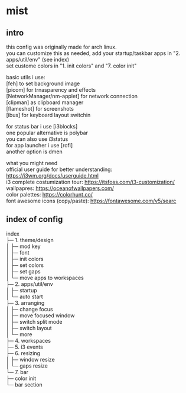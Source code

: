 # mist
## intro  
this config was originally made for arch linux.  
you can customize this as needed, add your startup/taskbar apps in "2. apps/util/env" (see index)  
set custome colors in "1. init colors" and "7. color init"  

basic utils i use:  
[feh] to set background image  
[picom] for trnasparency and effects   
[NetworkManager/nm-applet] for network connection  
[clipman] as clipboard manager  
[flameshot] for screenshots  
[ibus] for keyboard layout switchin  

for status bar i use [i3blocks]  
one popular alternative is polybar  
you can also use i3status  
for app launcher i use [rofi]  
another option is dmen  

what you might need  
official user guide for better understanding: https://i3wm.org/docs/userguide.html  
i3 complete costumization tour: https://itsfoss.com/i3-customization/  
wallpapres: https://oceanofwallpapers.com/  
color palettes: https://colorhunt.co/  
font awesome icons (copy/paste): https://fontawesome.com/v5/searc  


## index of config
 index   
 ├─ 1. theme/design  
 │          ├─ mod key   
 │          ├─ font  
 │          ├─ init colors  
 │          ├─ set colors  
 │          ├─ set gaps  
 │          └─ move apps to workspaces  
 ├─ 2. apps/util/env  
 │     ├─ startup  
 │     └─ auto start   
 ├─ 3. arranging  
 │     ├─ change focus  
 │     ├─ move focused window  
 │     ├─ switch split mode  
 │     ├─ switch layout  
 │     └─ more  
 ├─ 4. workspaces   
 ├─ 5. i3 events   
 ├─ 6. resizing   
 │     ├─ window resize  
 │     └─ gaps resize  
 └─ 7. bar  
       ├─ color init  
       └─ bar section  